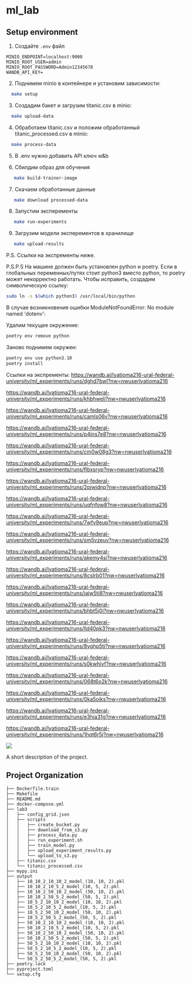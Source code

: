 # ml_lab

## Setup environment

1. Создайте `.env` файл
```shell
MINIO_ENDPOINT=localhost:9000
MINIO_ROOT_USER=admin
MINIO_ROOT_PASSWORD=Admin12345678
WANDB_API_KEY= 
```
2. Поднимем minio в контейнере и установим зависимости:
 ```bash
   make setup
   ```

3. Создадим бакет и загрузим titanic.csv в minio:
 ```bash
   make upload-data
   ```

4. Обработаем titanic.csv и положим обработанный titanic_processed.csv в minio:
 ```bash
   make process-data
   ```

5. В .env нужно добавить API ключ w&b

6. Сбилдим образ для обучения 
```bash
   make build-trainer-image
```

7. Скачаем обработанные данные
```bash 
   make download processed-data
```

8. Запустим эксперементы 
```bash
   make run-experiments
```

9. Загрузим модели эксперементов в хранилище 
```bash
   make upload-results
```
P.S. Ссылки на экспременты ниже.

P.S.P.S На машине должен быть установлен python и poetry. Если в глобальных переменных/путях стоит python3 вместо python, то poetry может некорректно работать. Чтобы исправить, создадим символическую ссылку:
   ```bash
   sudo ln -s $(which python3) /usr/local/bin/python
   ```

В случае возникновения ошибки ModuleNotFoundError: No module named 'dotenv': 

Удалим текущее окружение:
   ```bash 
   poetry env remove python
   ```

Заново поднимем окружен: 
   ```bash
   poetry env use python3.10
   poetry install
   ```

Ссылки на экспременты: 
https://wandb.ai/lyatioma216-ural-federal-university/ml_experiments/runs/dghd7bwl?nw=nwuserlyatioma216

https://wandb.ai/lyatioma216-ural-federal-university/ml_experiments/runs/khbhwelj?nw=nwuserlyatioma216

https://wandb.ai/lyatioma216-ural-federal-university/ml_experiments/runs/camls06v?nw=nwuserlyatioma216

https://wandb.ai/lyatioma216-ural-federal-university/ml_experiments/runs/p4ins7e8?nw=nwuserlyatioma216

https://wandb.ai/lyatioma216-ural-federal-university/ml_experiments/runs/cm0w08g3?nw=nwuserlyatioma216

https://wandb.ai/lyatioma216-ural-federal-university/ml_experiments/runs/flbxsryp?nw=nwuserlyatioma216

https://wandb.ai/lyatioma216-ural-federal-university/ml_experiments/runs/2pjwjdnp?nw=nwuserlyatioma216

https://wandb.ai/lyatioma216-ural-federal-university/ml_experiments/runs/uqfnfow8?nw=nwuserlyatioma216

https://wandb.ai/lyatioma216-ural-federal-university/ml_experiments/runs/7wfv9eup?nw=nwuserlyatioma216

https://wandb.ai/lyatioma216-ural-federal-university/ml_experiments/runs/sm5vzeuv?nw=nwuserlyatioma216

https://wandb.ai/lyatioma216-ural-federal-university/ml_experiments/runs/akemy4si?nw=nwuserlyatioma216

https://wandb.ai/lyatioma216-ural-federal-university/ml_experiments/runs/8cslrb01?nw=nwuserlyatioma216

https://wandb.ai/lyatioma216-ural-federal-university/ml_experiments/runs/jajw5tj8?nw=nwuserlyatioma216

https://wandb.ai/lyatioma216-ural-federal-university/ml_experiments/runs/bhbt5j0i?nw=nwuserlyatioma216

https://wandb.ai/lyatioma216-ural-federal-university/ml_experiments/runs/lld40pk3?nw=nwuserlyatioma216

https://wandb.ai/lyatioma216-ural-federal-university/ml_experiments/runs/8yghp5tj?nw=nwuserlyatioma216

https://wandb.ai/lyatioma216-ural-federal-university/ml_experiments/runs/s0kwhjyf?nw=nwuserlyatioma216

https://wandb.ai/lyatioma216-ural-federal-university/ml_experiments/runs/068t6o2k?nw=nwuserlyatioma216

https://wandb.ai/lyatioma216-ural-federal-university/ml_experiments/runs/0ka5oiks?nw=nwuserlyatioma216

https://wandb.ai/lyatioma216-ural-federal-university/ml_experiments/runs/e3hja31g?nw=nwuserlyatioma216

https://wandb.ai/lyatioma216-ural-federal-university/ml_experiments/runs/1hqt6r5j?nw=nwuserlyatioma216

<a target="_blank" href="https://cookiecutter-data-science.drivendata.org/">
    <img src="https://img.shields.io/badge/CCDS-Project%20template-328F97?logo=cookiecutter" />
</a>

A short description of the project.

## Project Organization

```
├── Dockerfile.train
├── Makefile
├── README.md
├── docker-compose.yml
├── lab3
│   ├── config_grid.json
│   ├── scripts
│   │   ├── create_bucket.py
│   │   ├── download_from_s3.py
│   │   ├── process_data.py
│   │   ├── run_experiment.sh
│   │   ├── train_model.py
│   │   ├── upload_experiment_results.py
│   │   └── upload_to_s3.py
│   ├── titanic.csv
│   └── titanic_processed.csv
├── mypy.ini
├── output
│   ├── 10_10_2_10_10_2_model_(10, 10, 2).pkl
│   ├── 10_10_2_10_5_2_model_(10, 5, 2).pkl
│   ├── 10_10_2_50_10_2_model_(50, 10, 2).pkl
│   ├── 10_10_2_50_5_2_model_(50, 5, 2).pkl
│   ├── 10_5_2_10_10_2_model_(10, 10, 2).pkl
│   ├── 10_5_2_10_5_2_model_(10, 5, 2).pkl
│   ├── 10_5_2_50_10_2_model_(50, 10, 2).pkl
│   ├── 10_5_2_50_5_2_model_(50, 5, 2).pkl
│   ├── 50_10_2_10_10_2_model_(10, 10, 2).pkl
│   ├── 50_10_2_10_5_2_model_(10, 5, 2).pkl
│   ├── 50_10_2_50_10_2_model_(50, 10, 2).pkl
│   ├── 50_10_2_50_5_2_model_(50, 5, 2).pkl
│   ├── 50_5_2_10_10_2_model_(10, 10, 2).pkl
│   ├── 50_5_2_10_5_2_model_(10, 5, 2).pkl
│   ├── 50_5_2_50_10_2_model_(50, 10, 2).pkl
│   └── 50_5_2_50_5_2_model_(50, 5, 2).pkl
├── poetry.lock
├── pyproject.toml
└── setup.cfg
```
